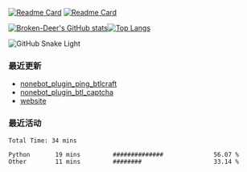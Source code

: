 [![Readme Card](https://github-readme-stats.vercel.app/api/pin/?username=Broken-Deer&repo=website)](https://github.com/anuraghazra/github-readme-stats) [![Readme Card](https://github-readme-stats.vercel.app/api/pin/?username=Broken-Deer&repo=phpdbtools)](https://github.com/anuraghazra/github-readme-stats)

[![Broken-Deer's GitHub stats](https://github-readme-stats.vercel.app/api?username=Broken-Deer&locale=cn&hide_border=true)](https://github.com/anuraghazra/github-readme-stats)[![Top Langs](https://github-readme-stats.vercel.app/api/top-langs/?username=Broken-Deer&layout=compact&locale=cn&hide_border=true)](https://github.com/anuraghazra/github-readme-stats)

![GitHub Snake Light](https://cdn.jsdelivr.net/gh/Broken-Deer/Broken-Deer/assets/github-contribution-grid-snake.svg)

### 最近更新

- [nonebot_plugin_ping_btlcraft](https://github.com/Broken-Deer/nonebot_plugin_ping_btlcraft)
- [nonebot_plugin_btl_captcha](https://github.com/Broken-Deer/nonebot_plugin_btl_captcha)
- [website](https://github.com/Broken-Deer/website)

<!--START_SECTION:waka-->

### 最近活动

```text
Total Time: 34 mins

Python       19 mins         ##############              56.07 %
Other        11 mins         ########                    33.14 %
```

<!--END_SECTION:waka-->
